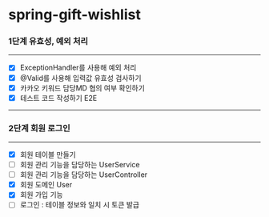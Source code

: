 # spring-gift-wishlist

### 1단계 유효성, 예외 처리

---

- [x] ExceptionHandler를 사용해 예외 처리
- [x] @Valid를 사용해 입력값 유효성 검사하기
- [x] 카카오 키워드 담당MD 협의 여부 확인하기
- [x] 테스트 코드 작성하기 E2E

---

### 2단계 회원 로그인

---

- [x] 회원 테이블 만들기
- [ ] 회원 관리 기능을 담당하는 UserService
- [ ] 회원 관리 기능을 담당하는 UserController
- [x] 회원 도메인 User
- [x] 회원 가입 기능
- [ ] 로그인 : 테이블 정보와 일치 시 토큰 발급